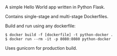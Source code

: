 A simple Hello World app written in Python Flask.

Contains single-stage and multi-stage Dockerfiles.

Build and run using any dockerfile:

```
$ docker build -f [dockerfile] -t python-docker .
$ docker run --rm -it -p 8080:8080 python-docker
```

Uses gunicorn for production build.
